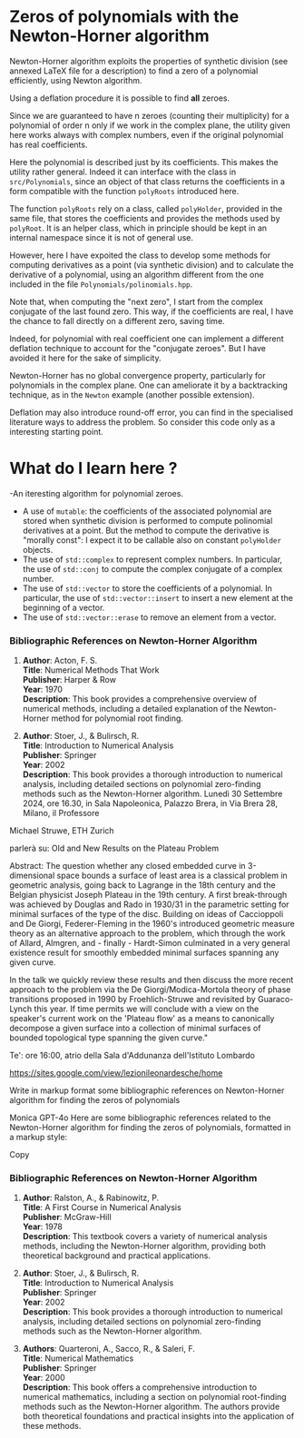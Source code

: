 # Zeros of polynomials with the Newton-Horner algorithm #

Newton-Horner algorithm exploits the properties of synthetic division (see annexed LaTeX file for a description)
to find a zero of a polynomial efficiently, using Newton algorithm.

Using a deflation procedure it is possible to find **all** zeroes.

Since we are guaranteed to have n zeroes (counting their multiplicity) for a polynomial of order n only if we work in the complex plane, the utility given here works always with complex numbers, even if the original polynomial has real coefficients.

Here the polynomial is described just by its coefficients. This makes the utility rather general. Indeed it can interface with the class in `src/Polynomials`, since an object of that class returns the coefficients in a form compatible with the function `polyRoots` introduced here.

The function `polyRoots` rely on a class, called `polyHolder`, provided in the same file, that stores the coefficients and provides the methods used by `polyRoot`. It is an helper class, which in principle should be kept in an internal namespace since it is not of general use.

However, here I have expoited the class to develop some methods for computing derivatives as a point (via synthetic division) and to calculate the derivative of a polynomial, using an algorithm different from the one included in the file `Polynomials/polinomials.hpp`.

Note that, when computing the "next zero", I start from the complex conjugate of the last found zero. This way, if the coefficients are real, I have the chance to fall directly on a different zero, saving time.

Indeed, for polynomial with real coefficient one can implement a different deflation technique to account for the "conjugate zeroes". But I have avoided it here for the sake of simplicity.

Newton-Horner has no global convergence property, particularly for polynomials in the complex plane. One can ameliorate it by a backtracking technique, as in the `Newton` example (another possible extension).

Deflation may also introduce  round-off error, you can find in the specialised literature ways to address the problem. So consider this code only as a interesting starting point.



# What do I learn here ? #
-An iteresting algorithm for polynomial zeroes.
- A use of `mutable`: the coefficients of the associated polynomial are stored when synthetic division is performed to compute polinomial derivatives at a point. But the method to compute the derivative is "morally const": I expect it to be callable also on constant `polyHolder` objects.
- The use of `std::complex` to represent complex numbers. In particular, the use of `std::conj` to compute the complex conjugate of a complex number.
- The use of `std::vector` to store the coefficients of a polynomial. In particular, the use of `std::vector::insert` to insert a new element at the beginning of a vector.
- The use of `std::vector::erase` to remove an element from a vector.

### Bibliographic References on Newton-Horner Algorithm

1. **Author**: Acton, F. S.  
   **Title**: Numerical Methods That Work  
   **Publisher**: Harper & Row  
   **Year**: 1970  
   **Description**: This book provides a comprehensive overview of numerical methods, including a detailed explanation of the Newton-Horner method for polynomial root finding.

2. **Author**: Stoer, J., & Bulirsch, R.  
   **Title**: Introduction to Numerical Analysis  
   **Publisher**: Springer  
   **Year**: 2002  
   **Description**: This book provides a thorough introduction to numerical analysis, including detailed sections on polynomial zero-finding methods such as the Newton-Horner algorithm.
   Lunedì 30 Settembre 2024, ore 16.30, in Sala Napoleonica, Palazzo Brera, in Via Brera 28, Milano, il Professore 

Michael Struwe, ETH Zurich  

parlerà su: Old and New Results on the Plateau Problem

Abstract: 
The question whether any closed embedded curve in 3-dimensional space bounds a surface of least area is a classical problem in geometric analysis, going back to Lagrange in the 18th century and the Belgian physicist Joseph Plateau in the 19th century. A first break-through was achieved by Douglas and Rado in 1930/31 in the parametric setting for minimal surfaces of the type of the disc. Building on ideas of Caccioppoli and De Giorgi, Federer-Fleming in the 1960's introduced geometric measure theory as an alternative approach to the problem, which through the work of Allard, Almgren, and - finally - Hardt-Simon culminated in a very general existence result for smoothly embedded minimal surfaces spanning any given curve.

In the talk we quickly review these results and then discuss the more recent approach to the problem via the De Giorgi/Modica-Mortola theory of phase transitions proposed in 1990 by Froehlich-Struwe and revisited by Guaraco-Lynch this year. If time permits we will conclude with a view on the speaker's current work on the 'Plateau flow' as a means to canonically decompose a given surface into a collection of minimal surfaces of bounded topological type spanning the given curve."


Te': ore 16:00, atrio della Sala d'Addunanza dell'Istituto Lombardo 

https://sites.google.com/view/lezionileonardesche/home

Write in markup format some bibliographic references on Newton-Horner algorithm for finding the zeros of polynomials

Monica
GPT-4o
Here are some bibliographic references related to the Newton-Horner algorithm for finding the zeros of polynomials, formatted in a markup style:

Copy
### Bibliographic References on Newton-Horner Algorithm

1. **Author**: Ralston, A., & Rabinowitz, P.  
   **Title**: A First Course in Numerical Analysis  
   **Publisher**: McGraw-Hill  
   **Year**: 1978  
   **Description**: This textbook covers a variety of numerical analysis methods, including the Newton-Horner algorithm, providing both theoretical background and practical applications.

2. **Author**: Stoer, J., & Bulirsch, R.  
   **Title**: Introduction to Numerical Analysis  
   **Publisher**: Springer  
   **Year**: 2002  
   **Description**: This book provides a thorough introduction to numerical analysis, including detailed sections on polynomial zero-finding methods such as the Newton-Horner algorithm.

3. **Authors**: Quarteroni, A., Sacco, R., & Saleri, F.  
   **Title**: Numerical Mathematics  
   **Publisher**: Springer  
   **Year**: 2000  
   **Description**: This book offers a comprehensive introduction to numerical mathematics, including a section on polynomial root-finding methods such as the Newton-Horner algorithm. The authors provide both theoretical foundations and practical insights into the application of these methods.


